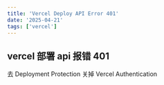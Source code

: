```yaml
---
title: 'Vercel Deploy API Error 401'
date: '2025-04-21'
tags: ['vercel']
---
```


## vercel 部署 api 报错 401

去 Deployment Protection 关掉 Vercel Authentication